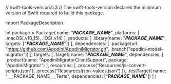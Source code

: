 // swift-tools-version:5.3
// The swift-tools-version declares the minimum version of Swift required to build this package.

import PackageDescription

let package = Package(
    name: "___PACKAGE_NAME___",
    platforms: [
        .macOS(.v10_15), .iOS(.v14)
    ],
    products: [
            .library(name: "___PACKAGE_NAME___", targets: ["___PACKAGE_NAME___"])
    ],
    dependencies: [
            .package(url: "https://github.com/Apodini/ApodiniMigrator.git", .branch("apodini-model-migrator"))
    ],
    targets: [
        .target(
            name: "___PACKAGE_NAME___",
            dependencies: [
                .product(name: "ApodiniMigratorClientSupport", package: "ApodiniMigrator")
            ],
            resources: [
                .process("Resources/js-convert-scripts.json"),
                .process("Resources/json-values.json")
            ]),
        .testTarget(
            name: "___PACKAGE_NAME___Tests",
            dependencies: ["___PACKAGE_NAME___"])
    ]
)
